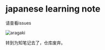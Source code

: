 # japanese learning note

请查看issues

![aragaki](https://img.hacpai.com/file/2019/05/1-ffdbfaa9.gif)



转到为知笔记去了，仓库废弃。

